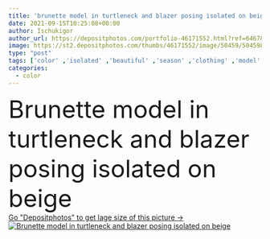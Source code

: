 ```yaml
---
title: 'brunette model in turtleneck and blazer posing isolated on beige'
date: 2021-09-15T10:25:08+00:00
author: Ischukigor
author_url: https://depositphotos.com/portfolio-46171552.html?ref=64678756
image: https://st2.depositphotos.com/thumbs/46171552/image/50459/504598870/api_thumb_450.jpg?forcejpeg=true
type: "post"
tags: ['color' ,'isolated' ,'beautiful' ,'season' ,'clothing' ,'model' ,'autumn' ,'caucasian' ,'warm' ,'fall' ,'brunette' ,'style' ,'fashion' ,'pretty' ,'suit' ,'beige' ,'stylish' ,'woman' ,'trendy' ,'attractive' ,'outfit' ,'posing' ,'fashionable' ,'minimal' ,'minimalistic' ,'blazer' ,'turtleneck' ,'one person' ,'Studio Shot' ,'young adult' ,'look at camera' ,'polo neck' ,'Fashion Shoot' ]
categories: 
  - color
---
```

<div aling="center">
            <font size="60"> Brunette model in turtleneck and blazer posing isolated on beige</font>   
</div>
<div>
    <a href='https://st2.depositphotos.com/thumbs/46171552/image/50459/504598870/api_thumb_450.jpg?forcejpeg=true?ref=64678756' target=_blank > Go "Depositphotos" to get lage size of this picture ->
        <img href='https://st2.depositphotos.com/thumbs/46171552/image/50459/504598870/api_thumb_450.jpg?forcejpeg=true?ref=64678756' src='https://st2.depositphotos.com/46171552/50459/i/950/depositphotos_504598870-stock-photo-brunette-model-turtleneck-blazer-posing.jpg?forcejpeg=true' alt='Brunette model in turtleneck and blazer posing isolated on beige' >
    </a>
</div>
